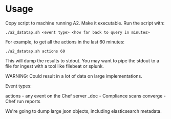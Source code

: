 # Usage

Copy script to machine running A2. Make it executable. Run the script with:

`./a2_datatap.sh <event type> <how far back to query in minutes>`

For example, to get all the actions in the last 60 minutes:

`./a2_datatap.sh actions 60`

This will dump the results to stdout. You may want to pipe the stdout to a file for ingest with a tool like filebeat or splunk.

WARNING: Could result in a lot of data on large implementations.

Event types:

actions - any event on the Chef server
\_doc - Compliance scans
converge - Chef run reports

We're going to dump large json objects, including elasticsearch metadata.
